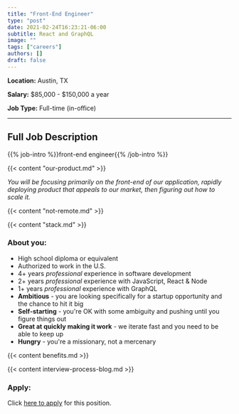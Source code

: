 ```yaml
---
title: "Front-End Engineer"
type: "post"
date: 2021-02-24T16:23:21-06:00
subtitle: React and GraphQL
image: ""
tags: ["careers"]
authors: []
draft: false
---
```


**Location:** Austin, TX

**Salary:** $85,000 - $150,000 a year

**Job Type:** Full-time (in-office)

---

## Full Job Description

{{% job-intro %}}front-end engineer{{% /job-intro %}}

{{< content "our-product.md" >}}

*You will be focusing primarily on the front-end of our application, rapidly deploying product that appeals to our market, then figuring out how to scale it.*

{{< content "not-remote.md" >}}

{{< content "stack.md" >}}

### About you:
- High school diploma or equivalent
- Authorized to work in the U.S.
- 4+ years *professional* experience in software development
- 2+ years *professional* experience with JavaScript, React & Node
- 1+ years *professional* experience with GraphQL
- **Ambitious** - you are looking specifically for a startup opportunity and the chance to hit it big
- **Self-starting** - you're OK with some ambiguity and pushing until you figure things out
- **Great at quickly making it work** - we iterate fast and you need to be able to keep up
- **Hungry** - you're a missionary, not a mercenary

{{< content benefits.md >}}

{{< content interview-process-blog.md >}}

### Apply:
Click [here to apply](https://jobs.lever.co/vertalo/a99851db-9531-4288-a1dc-157e7cd8a2e5) for this position.
